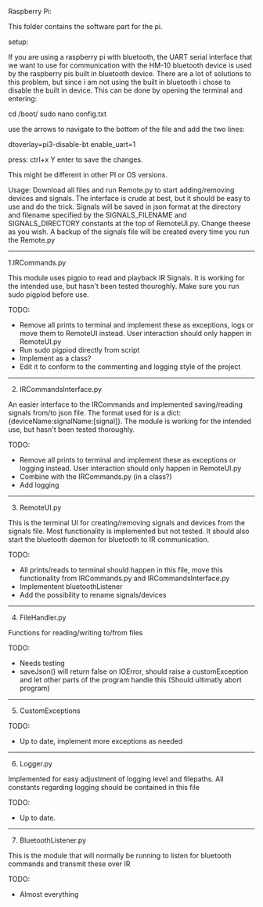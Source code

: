 Raspberry Pi:

This folder contains the software part for the pi. 

setup:

If you are using a raspberry pi with bluetooth, the UART serial interface that we want to use for communication with the HM-10 bluetooth device is used by the raspberry pis built in bluetooth device. There are a lot of solutions to this problem, but since i am not using the built in bluetooth i chose to disable the built in device. This can be done by opening the terminal and entering:

cd /boot/
sudo nano config.txt

use the arrows to navigate to the bottom of the file and add the two lines:

dtoverlay=pi3-disable-bt
enable_uart=1

press: 
ctrl+x
Y
enter
to save the changes. 

This might be different in other PI or OS versions. 

Usage:
Download all files and run Remote.py to start adding/removing devices and signals. The interface is crude at best, but it should be easy to use and do the trick. Signals will be saved in json format at the directory and filename specified by the SIGNALS_FILENAME and SIGNALS_DIRECTORY constants at the top of RemoteUI.py. Change theese as you wish. A backup of the signals file will be created every time you run the Remote.py

----------------------------------------------------------------------------
1.IRCommands.py 

This module uses pigpio to read and playback IR Signals. It is working for the intended use, but hasn't been tested thouroghly. Make sure you run sudo pigpiod before use.

TODO:
- Remove all prints to terminal and implement these as exceptions, logs or move them to RemoteUI instead. User interaction should only happen in RemoteUI.py
- Run sudo pigpiod directly from script
- Implement as a class?
- Edit it to conform to the commenting and logging style of the project

----------------------------------------------------------------------------
2. IRCommandsInterface.py

An easier interface to the IRCommands and implemented saving/reading signals from/to json file. The format used for is a dict: {deviceName:signalName:[signal]}. The module is working for the intended use, but hasn't been tested thoroughly.

TODO:
- Remove all prints to terminal and implement these as exceptions or logging instead. User interaction should only happen in RemoteUI.py
- Combine with the IRCommands.py (in a class?)
- Add logging
----------------------------------------------------------------------------
3. RemoteUI.py

This is the terminal UI for creating/removing signals and devices from the signals file. Most functionality is implemented but not tested. It should also start the bluetooth daemon for bluetooth to IR communication.

TODO:
- All prints/reads to terminal should happen in this file, move this functionality from IRCommands.py and IRCommandsInterface.py
- Implementent bluetoothListener
- Add the possibility to rename signals/devices
----------------------------------------------------------------------------
4. FileHandler.py

Functions for reading/writing to/from files

TODO:
- Needs testing
- saveJson() will return false on IOError, should raise a customException and let other parts of the program handle this (Should ultimatly abort program)
----------------------------------------------------------------------------
5. CustomExceptions 

TODO:
- Up to date, implement more exceptions as needed
----------------------------------------------------------------------------
6. Logger.py

Implemented for easy adjustment of logging level and filepaths. All constants regarding logging should be contained in this file

TODO:
- Up to date.
----------------------------------------------------------------------------
7. BluetoothListener.py

This is the module that will normally be running to listen for bluetooth commands and transmit these over IR

TODO:
- Almost everything
 